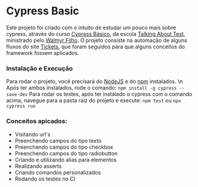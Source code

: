 # Cypress Basic

Este projeto foi criado com o intuito de estudar um pouco mais sobre cypress, através do curso [Cypress Básico,](https://www.udemy.com/course/testes-automatizados-com-cypress-basico/) da escola [Talking About Test](https://talkingabouttesting.coursify.me/), ministrado pelo [Walmyr Filho](https://www.linkedin.com/in/walmyr-lima-e-silva-filho-147a9110a/).
O projeto consiste na automação de alguns fluxos do site [Tickets](https://ticket-box.s3.eu-central-1.amazonaws.com/index.html), que foram seguidos para que alguns conceitos do framework fossem aplicados. 

### Instalação e Execução
Para rodar o projeto, você precisará do [NodeJS](https://nodejs.org/en/download/) e do [npm](https://docs.npmjs.com/downloading-and-installing-node-js-and-npm) instalados. \n
Após ter ambos instalados, rode o comando: 
`npm install -g cypress --save-dev`
Para rodar os testes, após ter instalado o cypress com o comando acima, navegue para a pasta raiz do projeto e execute:
`npm test`
ou
`npx cypress run`

### Conceitos apicados:
- Visitando url's
- Preenchendo campos do tipo texto
- Preenchendo campos do tipo checkbox
- Preenchendo campos do tipo radiobutton
- Criando e utilizando alias para elementos
- Realizando asserts
- Criando comandos personalizados
- Rodando os testes no CI
